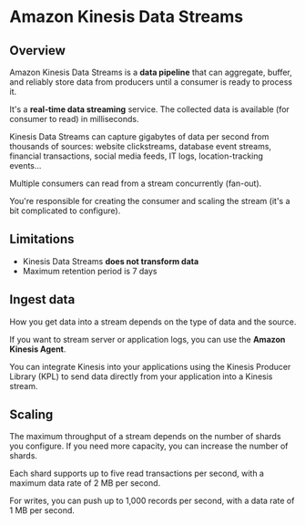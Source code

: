 # Amazon Kinesis Data Streams

## Overview

Amazon Kinesis Data Streams is a **data pipeline** that can aggregate, buffer, and reliably store data from producers until a consumer is ready to process it.

It's a **real-time data streaming** service. The collected data is available (for consumer to read) in milliseconds.

Kinesis Data Streams can capture gigabytes of data per second from thousands of sources: website clickstreams, database event streams, financial transactions, social media feeds, IT logs, location-tracking events...

Multiple consumers can read from a stream concurrently (fan-out).

You're responsible for creating the consumer and scaling the stream (it's a bit complicated to configure).


## Limitations

- Kinesis Data Streams **does not transform data**
- Maximum retention period is 7 days


## Ingest data

How you get data into a stream depends on the type of data and the source.

If you want to stream server or application logs, you can use the **Amazon Kinesis Agent**. 

You can integrate Kinesis into your applications using the Kinesis Producer Library (KPL) to send data directly from your application into a Kinesis stream.


## Scaling

The maximum throughput of a stream depends on the number of shards you configure. If you need more capacity, you can increase the number of shards.

Each shard supports up to five read transactions per second, with a maximum data rate of 2 MB per second.

For writes, you can push up to 1,000 records per second, with a data rate of 1 MB per second.